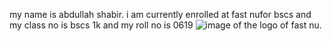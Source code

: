 my name is abdullah shabir. i am currently enrolled at fast nufor bscs and my class no is bscs 1k and my roll no is 0619 
![image of the logo of fast nu.](https://github.com/user-attachments/assets/c9461204-52d2-43e5-ac69-04a8b5a881d1)
